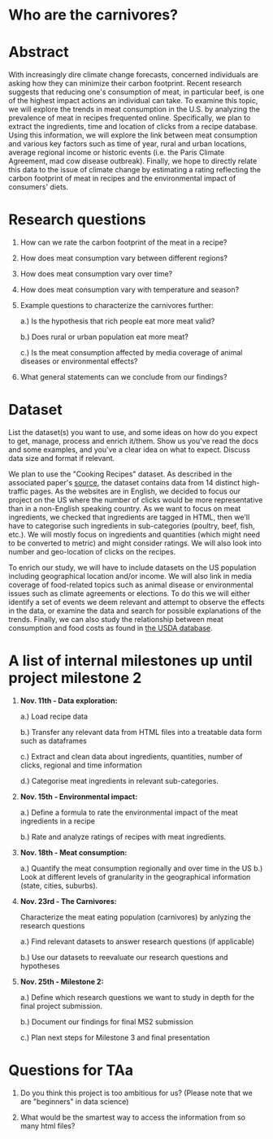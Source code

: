 # Who are the carnivores?

# Abstract

With increasingly dire climate change forecasts, concerned individuals are asking how they can minimize their carbon footprint. Recent research suggests that reducing one's consumption of meat, in particular beef, is one of the highest impact actions an individual can take. To examine this topic, we will explore the trends in meat consumption in the U.S. by analyzing the prevalence of meat in recipes frequented online. Specifically, we plan to extract the ingredients, time and location of clicks from a recipe database. Using this information, we will explore the link between meat consumption and various key factors such as time of year, rural and urban locations, average regional income or historic events (i.e. the Paris Climate Agreement, mad cow disease outbreak). Finally, we hope to directly relate this data to the issue of climate change by estimating a rating reflecting the carbon footprint of meat in recipes and the environmental impact of consumers' diets. 


# Research questions

1. How can we rate the carbon footprint of the meat in a recipe?

2. How does meat consumption vary between different regions?

3. How does meat consumption vary over time?

4. How does meat consumption vary with temperature and season?

5. Example questions to characterize the carnivores further:

    a.) Is the hypothesis that rich people eat more meat valid?
    
    b.) Does rural or urban population eat more meat?
    
    c.) Is the meat consumption affected by media coverage of animal diseases or environmental effects?

6. What general statements can we conclude from our findings?


# Dataset
List the dataset(s) you want to use, and some ideas on how do you expect to get, manage, process and enrich it/them. Show us you've read the docs and some examples, and you've a clear idea on what to expect. Discuss data size and format if relevant.

We plan to use the "Cooking Recipes" dataset. As described in the associated paper's [source](http://infolab.stanford.edu/~west1/from-cookies-to-cooks/), the dataset contains data from 14 distinct high-traffic pages. As the websites are in English, we decided to focus our project on the US where the number of clicks would be more representative than in a non-English speaking country. 
As we want to focus on meat ingredients, we checked that ingredients are tagged in HTML, then we'll have to categorise such ingredients in sub-categories (poultry, beef, fish, etc.). We will mostly focus on ingredients and quantities (which might need to be converted to metric) and might consider ratings. We will also look into number and geo-location of clicks on the recipes. 

To enrich our study, we will have to include datasets on the US population including geographical location and/or income. We will also link in media coverage of food-related topics such as animal disease or environmental issues such as climate agreements or elections. To do this we will either identify a set of events we deem relevant and attempt to observe the effects in the data, or examine the data and search for possible explanations of the trends. Finally, we can also study the relationship between meat consumption and food costs as found in [the USDA database](https://www.ers.usda.gov/data-products/fruit-and-vegetable-prices/fruit-and-vegetable-prices/#Vegetables). 

# A list of internal milestones up until project milestone 2

1. **Nov. 11th - Data exploration:**

    a.) Load recipe data
    
    b.) Transfer any relevant data from HTML files into a treatable data form such as dataframes
    
    c.) Extract and clean data about ingredients, quantities, number of clicks, regional and time information
   
    d.) Categorise meat ingredients in relevant sub-categories. 

2. **Nov. 15th - Environmental impact:**

    a.) Define a formula to rate the environmental impact of the meat ingredients in a recipe
    
    b.) Rate and analyze ratings of recipes with meat ingredients.

3. **Nov. 18th - Meat consumption:**

    a.) Quantify the meat consumption regionally and over time in the US 
    b.) Look at different levels of granularity in the geographical information (state, cities, suburbs).

4. **Nov. 23rd - The Carnivores:**

    Characterize the meat eating population (carnivores) by anlyzing the research questions
    
    a.) Find relevant datasets to answer research questions (if applicable)
    
    b.) Use our datasets to reevaluate our research questions and hypotheses
    
5. **Nov. 25th - Milestone 2:**

    a.) Define which research questions we want to study in depth for the final project submission.
    
    b.) Document our findings for final MS2 submission 
    
    c.) Plan next steps for Milestone 3 and final presentation

# Questions for TAa

1. Do you think this project is too ambitious for us? (Please note that we are "beginners" in data science)

2. What would be the smartest way to access the information from so many html files?
